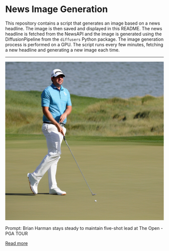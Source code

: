 # News Image Generation
This repository contains a script that generates an image based on a news headline. The image is then saved and displayed in this README.
The news headline is fetched from the NewsAPI and the image is generated using the DiffusionPipeline from the `diffusers` Python package. The image generation process is performed on a GPU.
The script runs every few minutes, fetching a new headline and generating a new image each time.

---

![Generated Image](image.png)

Prompt: Brian Harman stays steady to maintain five-shot lead at The Open - PGA TOUR

[Read more](https://www.pgatour.com/article/news/latest/2023/07/22/brian-harman-takes-five-shot-lead-at-open-championship-british-cameron-young-jon-rahm)